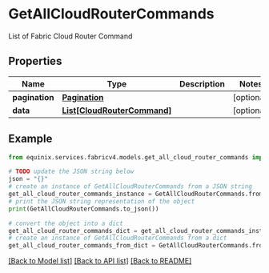# GetAllCloudRouterCommands

List of Fabric Cloud Router Command

## Properties

Name | Type | Description | Notes
------------ | ------------- | ------------- | -------------
**pagination** | [**Pagination**](Pagination.md) |  | [optional] 
**data** | [**List[CloudRouterCommand]**](CloudRouterCommand.md) |  | [optional] 

## Example

```python
from equinix.services.fabricv4.models.get_all_cloud_router_commands import GetAllCloudRouterCommands

# TODO update the JSON string below
json = "{}"
# create an instance of GetAllCloudRouterCommands from a JSON string
get_all_cloud_router_commands_instance = GetAllCloudRouterCommands.from_json(json)
# print the JSON string representation of the object
print(GetAllCloudRouterCommands.to_json())

# convert the object into a dict
get_all_cloud_router_commands_dict = get_all_cloud_router_commands_instance.to_dict()
# create an instance of GetAllCloudRouterCommands from a dict
get_all_cloud_router_commands_from_dict = GetAllCloudRouterCommands.from_dict(get_all_cloud_router_commands_dict)
```
[[Back to Model list]](../README.md#documentation-for-models) [[Back to API list]](../README.md#documentation-for-api-endpoints) [[Back to README]](../README.md)


